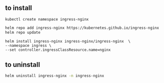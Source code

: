 ## to install
```
kubectl create namespace ingress-nginx
```

```bash
helm repo add ingress-nginx https://kubernetes.github.io/ingress-nginx
helm repo update
```

```
helm install ingress-nginx ingress-nginx/ingress-nginx  \
--namespace ingress \
--set controller.ingressClassResource.name=nginx
```

## to uninstall
```bash
helm uninstall ingress-nginx -n ingress-nginx
```
